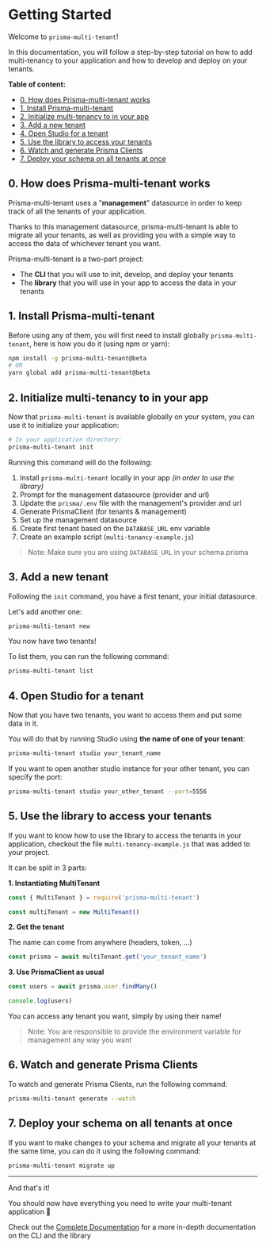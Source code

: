 # Getting Started

Welcome to `prisma-multi-tenant`!

In this documentation, you will follow a step-by-step tutorial on how to add multi-tenancy to your application and how to develop and deploy on your tenants.

**Table of content:**

- [0. How does Prisma-multi-tenant works](#0-how-does-prisma-multi-tenant-works)
- [1. Install Prisma-multi-tenant](#1-install-prisma-multi-tenant)
- [2. Initialize multi-tenancy to in your app](#2-initialize-multi-tenancy-to-in-your-app)
- [3. Add a new tenant](#3-add-a-new-tenant)
- [4. Open Studio for a tenant](#4-open-studio-for-a-tenant)
- [5. Use the library to access your tenants](#5-use-the-library-to-access-your-tenants)
- [6. Watch and generate Prisma Clients](#6-watch-and-generate-prisma-clients)
- [7. Deploy your schema on all tenants at once](#7-deploy-your-schema-on-all-tenants-at-once)

## 0. How does Prisma-multi-tenant works

Prisma-multi-tenant uses a "**management**" datasource in order to keep track of all the tenants of your application.

Thanks to this management datasource, prisma-multi-tenant is able to migrate all your tenants, as well as providing you with a simple way to access the data of whichever tenant you want.

Prisma-multi-tenant is a two-part project:

- The **CLI** that you will use to init, develop, and deploy your tenants
- The **library** that you will use in your app to access the data in your tenants

## 1. Install Prisma-multi-tenant

Before using any of them, you will first need to install globally `prisma-multi-tenant`, here is how you do it (using npm or yarn):

```sh
npm install -g prisma-multi-tenant@beta
# OR
yarn global add prisma-multi-tenant@beta
```

## 2. Initialize multi-tenancy to in your app

Now that `prisma-multi-tenant` is available globally on your system, you can use it to initialize your application:

```sh
# In your application directory:
prisma-multi-tenant init
```

Running this command will do the following:

1. Install `prisma-multi-tenant` locally in your app _(in order to use the library)_
2. Prompt for the management datasource (provider and url)
3. Update the `prisma/.env` file with the management's provider and url
4. Generate PrismaClient (for tenants & management)
5. Set up the management datasource
6. Create first tenant based on the `DATABASE_URL` env variable
7. Create an example script (`multi-tenancy-example.js`)

> Note: Make sure you are using `DATABASE_URL` in your schema.prisma

## 3. Add a new tenant

Following the `init` command, you have a first tenant, your initial datasource.

Let's add another one:

```sh
prisma-multi-tenant new
```

You now have two tenants!

To list them, you can run the following command:

```sh
prisma-multi-tenant list
```

## 4. Open Studio for a tenant

Now that you have two tenants, you want to access them and put some data in it.

You will do that by running Studio using **the name of one of your tenant**:

```sh
prisma-multi-tenant studio your_tenant_name
```

If you want to open another studio instance for your other tenant, you can specify the port:

```sh
prisma-multi-tenant studio your_other_tenant --port=5556
```

## 5. Use the library to access your tenants

If you want to know how to use the library to access the tenants in your application, checkout the file `multi-tenancy-example.js` that was added to your project.

It can be split in 3 parts:

**1. Instantiating MultiTenant**

```js
const { MultiTenant } = require('prisma-multi-tenant')

const multiTenant = new MultiTenant()
```

**2. Get the tenant**

The name can come from anywhere (headers, token, ...)

```js
const prisma = await multiTenant.get('your_tenant_name')
```

**3. Use PrismaClient as usual**

```js
const users = await prisma.user.findMany()

console.log(users)
```

You can access any tenant you want, simply by using their name!

> Note: You are responsible to provide the environment variable for management any way you want

## 6. Watch and generate Prisma Clients

To watch and generate Prisma Clients, run the following command:

```sh
prisma-multi-tenant generate --watch
```

## 7. Deploy your schema on all tenants at once

If you want to make changes to your schema and migrate all your tenants at the same time, you can do it using the following command:

```sh
prisma-multi-tenant migrate up
```

---

And that's it!

You should now have everything you need to write your multi-tenant application 🥳

Check out the [Complete Documentation](/docs/Complete_Documentation.md) for a more in-depth documentation on the CLI and the library
